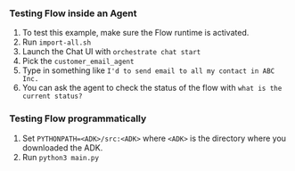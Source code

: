 ### Testing Flow inside an Agent

1. To test this example, make sure the Flow runtime is activated.
2. Run `import-all.sh` 
3. Launch the Chat UI with `orchestrate chat start`
4. Pick the `customer_email_agent`
5. Type in something like `I'd to send email to all my contact in ABC Inc.`
6. You can ask the agent to check the status of the flow with `what is the current status?`

### Testing Flow programmatically

1. Set `PYTHONPATH=<ADK>/src:<ADK>`  where `<ADK>` is the directory where you downloaded the ADK.
2. Run `python3 main.py`
